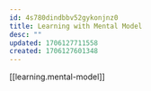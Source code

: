 ```yaml
---
id: 4s780dindbbv52gykonjnz0
title: Learning with Mental Model
desc: ""
updated: 1706127711558
created: 1706127601348
---
```


[[learning.mental-model]]
